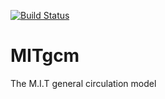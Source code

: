 [![Build Status](https://travis-ci.org/altMITgcm/MITgcm.svg?branch=master)](https://travis-ci.org/altMITgcm/MITgcm)

# MITgcm
The M.I.T general circulation model
